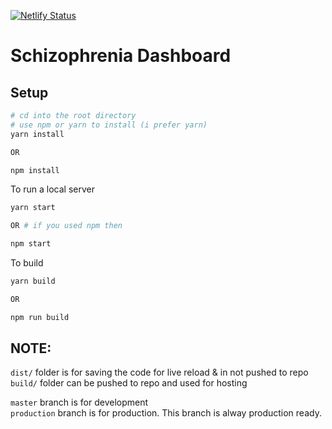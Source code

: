 [![Netlify Status](https://api.netlify.com/api/v1/badges/6aa3a9e1-77a1-48d7-85cf-69502706c4c6/deploy-status)](https://app.netlify.com/sites/schizodash/deploys)
# Schizophrenia Dashboard

## Setup

```bash
# cd into the root directory
# use npm or yarn to install (i prefer yarn)
yarn install

OR

npm install
```

To run a local server
```bash
yarn start

OR # if you used npm then

npm start
```

To build 
```bash
yarn build 

OR

npm run build
```

## NOTE:  
`dist/` folder is for saving the code for live reload & in not pushed to repo  
`build/` folder can be pushed to repo and used for hosting  


`master` branch is for development  
`production` branch is for production. This branch is alway production ready.  
